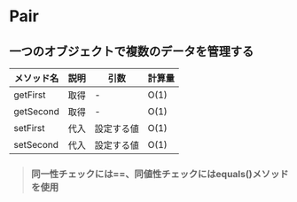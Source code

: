# Pair
## 一つのオブジェクトで複数のデータを管理する
|メソッド名|説明|引数|計算量|
|---|---|---|---|
|getFirst|取得|-|O(1)|
|getSecond|取得|-|O(1)|
|setFirst|代入|設定する値|O(1)|
|setSecond|代入|設定する値|O(1)|
> ### 同一性チェックには==、同値性チェックにはequals()メソッドを使用
